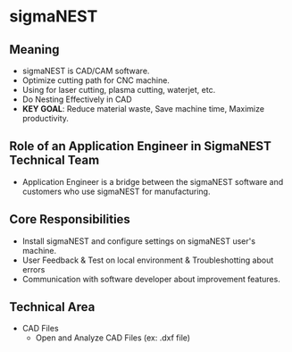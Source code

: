 # sigmaNEST
## Meaning
- sigmaNEST is CAD/CAM software.
- Optimize cutting path for CNC machine.
- Using for laser cutting, plasma cutting, waterjet, etc.
- Do Nesting Effectively in CAD
- **KEY GOAL**: Reduce material waste, Save machine time, Maximize productivity.

## Role of an Application Engineer in SigmaNEST Technical Team
- Application Engineer is a bridge between the sigmaNEST software and customers who use sigmaNEST for manufacturing.

## Core Responsibilities
- Install sigmaNEST and configure settings on sigmaNEST user's machine.
- User Feedback & Test on local environment & Troubleshotting about errors
- Communication with software developer about improvement features.

## Technical Area
- CAD Files
  + Open and Analyze CAD Files (ex: .dxf file)